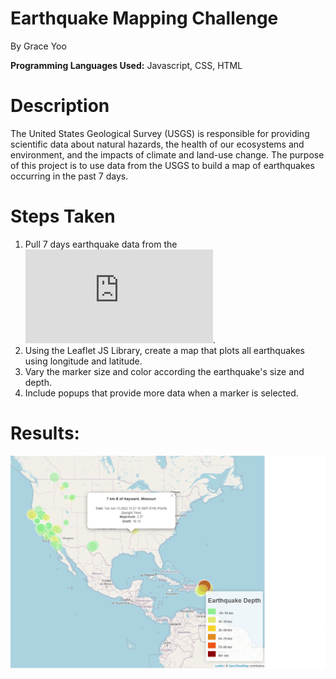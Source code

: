 # Earthquake Mapping Challenge

By Grace Yoo

**Programming Languages Used:** Javascript, CSS, HTML

# Description

The United States Geological Survey (USGS) is responsible for providing scientific data about natural hazards, the health of our ecosystems and environment, and the impacts of climate and land-use change. The purpose of this project is to use data from the USGS to build a map of earthquakes occurring in the past 7 days. 

# Steps Taken

1. Pull 7 days earthquake data from the ![USGS GeoJSON Feed](http://earthquake.usgs.gov/earthquakes/feed/v1.0/geojson.php). 
2. Using the Leaflet JS Library, create a map that plots all earthquakes using longitude and latitude. 
3. Vary the marker size and color according the earthquake's size and depth. 
4. Include popups that provide more data when a marker is selected. 

# Results:

![Earthquake Map](Leaflet-Part-1/Images/solution.png)


